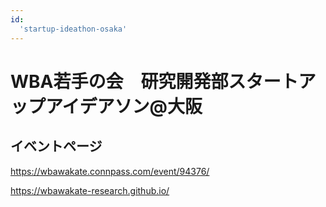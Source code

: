 ```yaml
---
id:
  'startup-ideathon-osaka'
---
```


# WBA若手の会　研究開発部スタートアップアイデアソン@大阪

## イベントページ
https://wbawakate.connpass.com/event/94376/

https://wbawakate-research.github.io/
